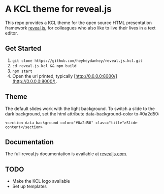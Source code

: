 # A KCL theme for reveal.js

This repo provides a KCL theme for the open source HTML presentation framework [reveal.js](https://revealjs.com/), for colleagues who also like to live their lives in a text editor.

## Get Started

1. `git clone https://github.com/heyheydanhey/reveal.js.kcl.git`
2. `cd reveal.js.kcl && npm build`
3. `npm start`
4. Open the url printed, typically [http://0.0.0.0:8000/](http://0.0.0.0:8000/).

## Theme

The default slides work with the light background. To switch a slide to the dark background, set the html attribute data-background-color to #0a2d50:

`<section data-background-color="#0a2d50" class="title">Slide content</section>`

## Documentation
The full reveal.js documentation is available at [revealjs.com](https://revealjs.com).

## TODO

- Make the KCL logo available
- Set up templates
